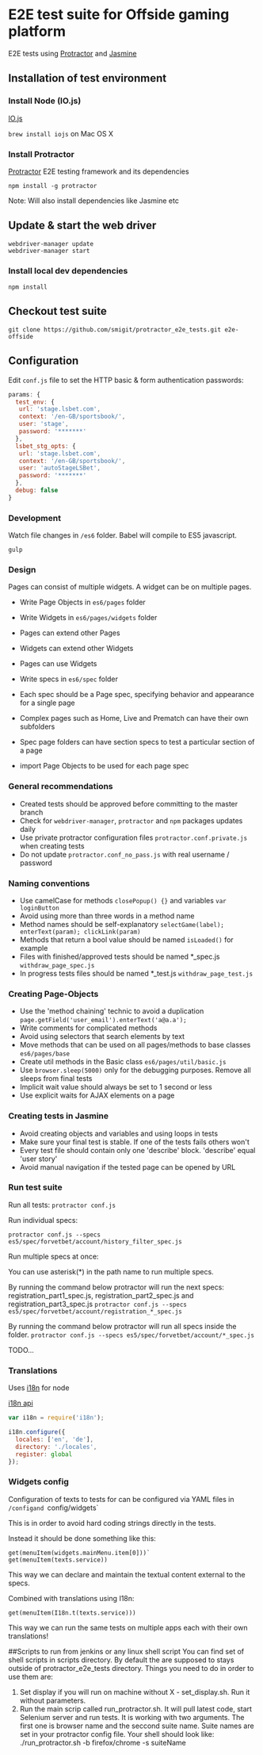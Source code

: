 # E2E test suite for Offside gaming platform

E2E tests using [Protractor](http://angular.github.io/protractor) and [Jasmine](http://jasmine.github.io/)

## Installation of test environment 

### Install Node (IO.js)

[IO.js](https://iojs.org/) 

`brew install iojs` on Mac OS X

### Install Protractor

[Protractor](http://angular.github.io/protractor) E2E testing framework and its dependencies 

`npm install -g protractor` 

Note: Will also install dependencies like Jasmine etc

## Update & start the web driver

```
webdriver-manager update
webdriver-manager start
```

### Install local dev dependencies

`npm install`

## Checkout test suite

`git clone https://github.com/smigit/protractor_e2e_tests.git e2e-offside`

## Configuration

Edit `conf.js` file to set the HTTP basic & form authentication passwords:

```js
params: {
  test_env: {
   url: 'stage.lsbet.com',
   context: '/en-GB/sportsbook/',
   user: 'stage',
   password: '*******'
  },
  lsbet_stg_opts: {
   url: 'stage.lsbet.com',
   context: '/en-GB/sportsbook/',
   user: 'autoStageLSBet',
   password: '*******'
  },
  debug: false
}
```

### Development

Watch file changes in `/es6` folder. Babel will compile to ES5 javascript.

`gulp`

### Design

Pages can consist of multiple widgets. A widget can be on multiple pages.

- Write Page Objects in `es6/pages` folder
- Write Widgets in `es6/pages/widgets` folder
- Pages can extend other Pages
- Widgets can extend other Widgets
- Pages can use Widgets

- Write specs in `es6/spec` folder
- Each spec should be a Page spec, specifying behavior and appearance for a single page 
- Complex pages such as Home, Live and Prematch can have their own subfolders
- Spec page folders can have section specs to test a particular section of a page
- import Page Objects to be used for each page spec

### General recommendations

 - Created tests should be approved before committing to the master branch
 - Check for `webdriver-manager`, `protractor` and `npm` packages updates daily
 - Use private protractor configuration files `protractor.conf.private.js` when creating tests
 - Do not update `protractor.conf_no_pass.js` with real username / password

### Naming conventions

 - Use camelCase for methods `closePopup() {}` and variables `var loginButton`
 - Avoid using more than three words in a method name
 - Method names should be self-explanatory `selectGame(label); enterText(param); clickLink(param)`
 - Methods that return a bool value should be named `isLoaded()` for example
 - Files with finished/approved tests should be named *_spec.js `withdraw_page_spec.js`
 - In progress tests files should be named *_test.js `withdraw_page_test.js`

### Creating Page-Objects

 - Use the 'method chaining' technic to avoid a duplication `page.getField('user_email').enterText('a@a.a');`
 - Write comments for complicated methods
 - Avoid using selectors that search elements by text
 - Move methods that can be used on all pages/methods to base classes `es6/pages/base`
 - Create util methods in the Basic class `es6/pages/util/basic.js`
 - Use `browser.sleep(5000)` only for the debugging purposes. Remove all sleeps from final tests
 - Implicit wait value should always be set to 1 second or less
 - Use explicit waits for AJAX elements on a page

### Creating tests in Jasmine

 - Avoid creating objects and variables and using loops in tests
 - Make sure your final test is stable. If one of the tests fails others won't
 - Every test file should contain only one 'describe' block. 'describe' equal 'user story'
 - Avoid manual navigation if the tested page can be opened by URL

### Run test suite

Run all tests: `protractor conf.js` 
   
Run individual specs:

`protractor conf.js --specs es5/spec/forvetbet/account/history_filter_spec.js`

Run multiple specs at once:

You can use asterisk(*) in the path name to run multiple specs.

By running the command below protractor will run the next specs: registration_part1_spec.js, registration_part2_spec.js and registration_part3_spec.js
`protractor conf.js --specs es5/spec/forvetbet/account/registration_*_spec.js`

By running the command below protractor will run all specs inside the folder.
`protractor conf.js --specs es5/spec/forvetbet/account/*_spec.js`


TODO...

### Translations

Uses [i18n](https://github.com/mashpie/i18n-node) for node

[i18n api](https://github.com/mashpie/i18n-node/blob/master/test/i18n.api.js)

```js
var i18n = require('i18n');

i18n.configure({
  locales: ['en', 'de'],
  directory: './locales',
  register: global
});
```

### Widgets config

Configuration of texts to tests for can be configured via YAML files in `/configand `config/widgets`

This is in order to avoid hard coding strings directly in the tests.

Instead it should be done something like this:

```
get(menuItem(widgets.mainMenu.item[0]))`
get(menuItem(texts.service))
```

This way we can declare and maintain the textual content external to the specs.

Combined with translations using I18n:

`get(menuItem(I18n.t(texts.service)))`

This way we can run the same tests on multiple apps each with their own translations!

##Scripts to run from jenkins or any linux shell script
You can find set of shell scripts in scripts directory. By default the are supposed to stays outside of protractor_e2e_tests directory.
Things you need to do in order to use them are:
1. Set display if you will run on machine without X - set_display.sh. Run it without parameters.
2. Run the main scrip called run_protractor.sh. It will pull latest code, start Selenium server and run tests. It is working with two arguments. The first one is browser name and the seccond suite name. Suite names are set in your protractor config file. Your shell should look like: ./run_protractor.sh -b firefox/chrome -s suiteName
